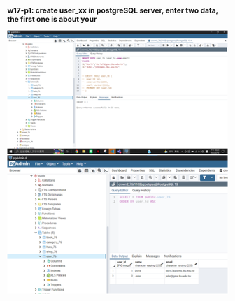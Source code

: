 ### w17-p1: create user_xx in postgreSQL server, enter two data, the first one is about your

![](./p1.png)
![](./p1-1.png)

